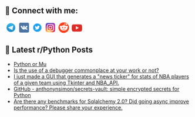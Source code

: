 ## 🔎 Connect with me:
[<img src="https://github.com/bullbesh/bullbesh/blob/main/images/Telegram.png" width="32" height="32" />](https://t.me/bullbesh)
[<img src="https://github.com/bullbesh/bullbesh/blob/main/images/VK.png" width="32" height="32" />](https://vk.com/bullbesh)
[<img src="https://github.com/bullbesh/bullbesh/blob/main/images/Twitter.png" width="32" height="32" />](https://twitter.com/bullbesh1)
[<img src="https://github.com/bullbesh/bullbesh/blob/main/images/Instagram.png" width="32" height="32" />](https://www.instagram.com/bullbesh)
[<img src="https://github.com/bullbesh/bullbesh/blob/main/images/Reddit.png" width="32" height="32" />](https://www.reddit.com/user/bullbesh)
[<img src="https://github.com/bullbesh/bullbesh/blob/main/images/YouTube.png" width="32" height="32" />](https://www.youtube.com/channel/UCtfjRs6uzgq5mfm8S06WTcg)

## 📕 Latest r/Python Posts
<!-- BLOG-POST-LIST:START -->
- [Python or Mu](https://www.reddit.com/r/Python/comments/16g7kgn/python_or_mu/)
- [Is the use of a debugger commonplace at your work or not?](https://www.reddit.com/r/Python/comments/16g1j49/is_the_use_of_a_debugger_commonplace_at_your_work/)
- [I just made a GUI that generates a &quot;news ticker&quot; for stats of NBA players of a given team using Tkinter and NBA_API.](https://www.reddit.com/r/Python/comments/16g0ye1/i_just_made_a_gui_that_generates_a_news_ticker/)
- [GitHub - anthonynsimon/secrets-vault: simple encrypted secrets for Python](https://www.reddit.com/r/Python/comments/16fzpwo/github_anthonynsimonsecretsvault_simple_encrypted/)
- [Are there any benchmarks for Sqlalchemy 2.0? Did going async improve performance? Please share your experience.](https://www.reddit.com/r/Python/comments/16fzjlb/are_there_any_benchmarks_for_sqlalchemy_20_did/)
<!-- BLOG-POST-LIST:END -->
